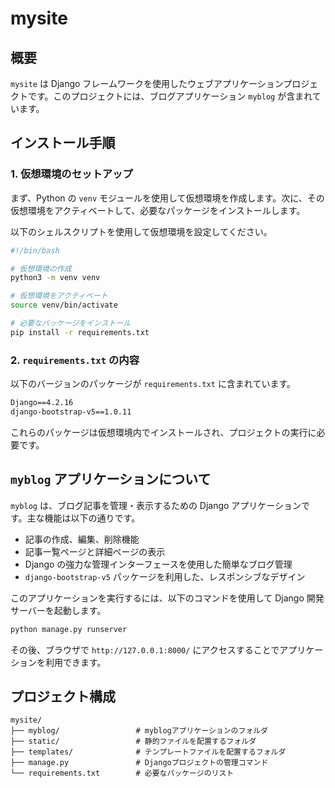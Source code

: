 # mysite

## 概要
`mysite` は Django フレームワークを使用したウェブアプリケーションプロジェクトです。このプロジェクトには、ブログアプリケーション `myblog` が含まれています。

## インストール手順

### 1. 仮想環境のセットアップ

まず、Python の `venv` モジュールを使用して仮想環境を作成します。次に、その仮想環境をアクティベートして、必要なパッケージをインストールします。

以下のシェルスクリプトを使用して仮想環境を設定してください。

```bash
#!/bin/bash

# 仮想環境の作成
python3 -m venv venv

# 仮想環境をアクティベート
source venv/bin/activate

# 必要なパッケージをインストール
pip install -r requirements.txt
```

### 2. `requirements.txt` の内容

以下のバージョンのパッケージが `requirements.txt` に含まれています。

```txt
Django==4.2.16
django-bootstrap-v5==1.0.11
```

これらのパッケージは仮想環境内でインストールされ、プロジェクトの実行に必要です。

## `myblog` アプリケーションについて

`myblog` は、ブログ記事を管理・表示するための Django アプリケーションです。主な機能は以下の通りです。

- 記事の作成、編集、削除機能
- 記事一覧ページと詳細ページの表示
- Django の強力な管理インターフェースを使用した簡単なブログ管理
- `django-bootstrap-v5` パッケージを利用した、レスポンシブなデザイン

このアプリケーションを実行するには、以下のコマンドを使用して Django 開発サーバーを起動します。

```bash
python manage.py runserver
```

その後、ブラウザで `http://127.0.0.1:8000/` にアクセスすることでアプリケーションを利用できます。

## プロジェクト構成

```
mysite/
├── myblog/                 # myblogアプリケーションのフォルダ
├── static/                 # 静的ファイルを配置するフォルダ
├── templates/              # テンプレートファイルを配置するフォルダ
├── manage.py               # Djangoプロジェクトの管理コマンド
└── requirements.txt        # 必要なパッケージのリスト
```
